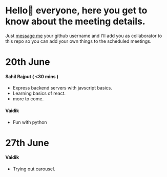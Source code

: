 # Hello🥳︎ everyone, here you get to know about the meeting details.

Just [message me](https://t.me/sahilrajput03) your github username and I'll add you as collaborator to this repo so you can add your own things to the scheduled meetings.

# 20th June

#### Sahil Rajput ( <30 mins )

- Express backend servers with javscript basics.
- Learning basics of react.
- more to come.

#### Vaidik

- Fun with python


# 27th June

#### Vaidik

- Trying out carousel.
